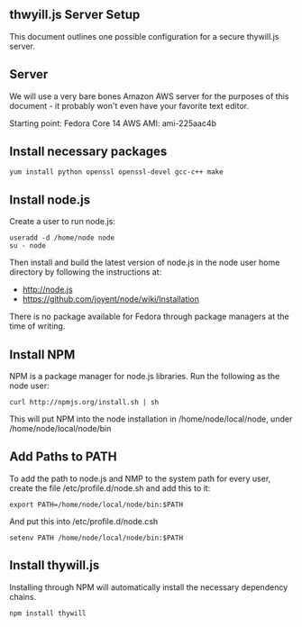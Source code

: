 thwyill.js Server Setup
-----------------------

This document outlines one possible configuration for a secure thywill.js server.

Server
------

We will use a very bare bones Amazon AWS server for the purposes of this document - it probably won't even have your favorite text editor.

Starting point: Fedora Core 14
AWS AMI: ami-225aac4b

Install necessary packages
--------------------------

    yum install python openssl openssl-devel gcc-c++ make

Install node.js
---------------

Create a user to run node.js:

    useradd -d /home/node node
    su - node

Then install and build the latest version of node.js in the node user home directory by following the instructions at:

  * http://node.js
  * https://github.com/joyent/node/wiki/Installation

There is no package available for Fedora through package managers at the time of writing.

Install NPM
-----------

NPM is a package manager for node.js libraries. Run the following as the node user:

    curl http://npmjs.org/install.sh | sh

This will put NPM into the node installation in /home/node/local/node, under /home/node/local/node/bin 

Add Paths to PATH
-----------------

To add the path to node.js and NMP to the system path for every user, create the file /etc/profile.d/node.sh and add this to it:

    export PATH=/home/node/local/node/bin:$PATH

And put this into /etc/profile.d/node.csh

    setenv PATH /home/node/local/node/bin:$PATH

Install thywill.js
------------------

Installing through NPM will automatically install the necessary dependency chains.

    npm install thywill










